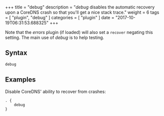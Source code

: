 +++
title = "debug"
description = "*debug* disables the automatic recovery upon a CoreDNS crash so that you'll get a nice stack trace."
weight = 6
tags = [ "plugin", "debug" ]
categories = [ "plugin" ]
date = "2017-10-19T06:31:53.688325"
+++

Note that the *errors* plugin (if loaded) will also set a `recover` negating this setting. The main
use of *debug* is to help testing.

## Syntax

~~~ txt
debug
~~~

## Examples

Disable CoreDNS' ability to recover from crashes:

~~~ corefile
. {
    debug
}
~~~
